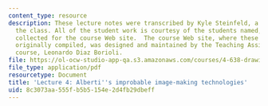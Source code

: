 ```yaml
---
content_type: resource
description: These lecture notes were transcribed by Kyle Steinfeld, a student in
  the class. All of the student work is courtesy of the students named, and was originally
  collected for the course Web site.  The course Web site, where these notes were
  originally compiled, was designed and maintained by the Teaching Assistant of the
  course, Leonardo Diaz Borioli.
file: https://ol-ocw-studio-app-qa.s3.amazonaws.com/courses/4-638-drawings-numbers-five-centuries-of-digital-design-fall-2002/8c3073aa555fb5b5154e2d4fb29dbeff_lecture_4.pdf
file_type: application/pdf
resourcetype: Document
title: 'Lecture 4: Alberti''s improbable image-making technologies'
uid: 8c3073aa-555f-b5b5-154e-2d4fb29dbeff
---
```

